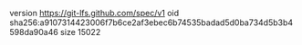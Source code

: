 version https://git-lfs.github.com/spec/v1
oid sha256:a9107314423006f7b6ce2af3ebec6b74535badad5d0ba734d5b3b4598da90a46
size 15022
